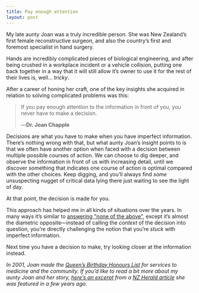 ```yaml
---
title: Pay enough attention
layout: post
---
```


My late aunty Joan was a truly incredible person. She was New Zealand’s first female reconstructive surgeon, and also the country’s first and foremost specialist in hand surgery.

Hands are incredibly complicated pieces of biological engineering, and after being crushed in a workplace incident or a vehicle collision, putting one back together in a way that it will still allow it’s owner to use it for the rest of their lives is, well… *tricky*.

After a career of honing her craft, one of the key insights she acquired in relation to solving complicated problems was this:

> If you pay enough attention to the information in front of you, you never have to make a decision.
>
> —**Dr. Joan Chapple**

Decisions are what you have to make when you have imperfect information. There’s nothing wrong with that, but what aunty Joan’s insight points to is that we often have another option when faced with a decision between multiple possible courses of action. We can choose to dig deeper, and observe the information in front of us with increasing detail, until we discover something that indicates one course of action is optimal compared with the other choices. Keep digging, and you’ll always find *some* unsuspecting nugget of critical data lying there just waiting to see the light of day.

At that point, the decision is made for you.

This approach has helped me in all kinds of situations over the years. In many ways it’s similar to [answering "none of the above"](http://cobyism.com/blog/unask-the-question/), except it’s almost the diametric opposite—instead of calling the *context* of the decision into question, you’re directly challenging the notion that you’re *stuck* with imperfect information.

Next time you have a decision to make, try looking closer at the information instead.

*In 2001, Joan made the [Queen’s Birthday Honours List](https://www.dpmc.govt.nz/node/386) for services to medicine and the community. If you’d like to read a bit more about my aunty Joan and her story, [here’s an excerpt](https://gist.github.com/cobyism/dfca62b67772e84bcaef) from a [NZ Herald article](http://www.nzherald.co.nz/lifestyle/news/article.cfm?c_id=6&objectid=10517894) she was featured in a few years ago.*

